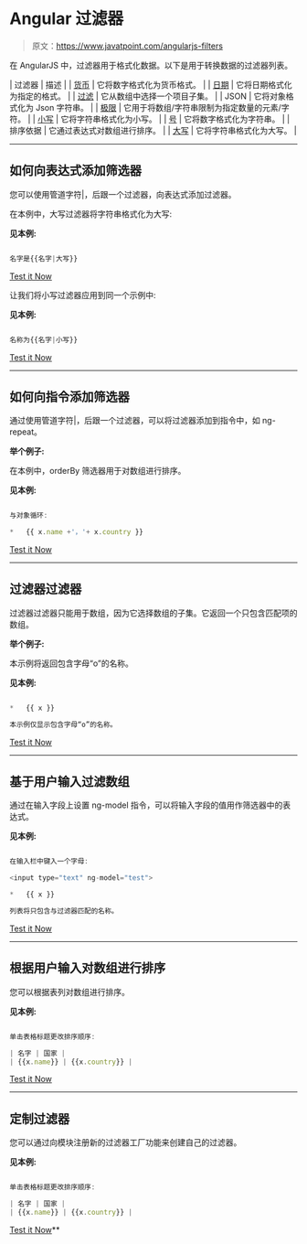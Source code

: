 # Angular 过滤器

> 原文：<https://www.javatpoint.com/angularjs-filters>

在 AngularJS 中，过滤器用于格式化数据。以下是用于转换数据的过滤器列表。

| 过滤器 | 描述 |
| [货币](angularjs-currency-filter) | 它将数字格式化为货币格式。 |
| [日期](angularjs-date-filter) | 它将日期格式化为指定的格式。 |
| [过滤](angularjs-filter-filters) | 它从数组中选择一个项目子集。 |
| JSON | 它将对象格式化为 Json 字符串。 |
| [极限](angularjs-limit-to-filter) | 它用于将数组/字符串限制为指定数量的元素/字符。 |
| [小写](angularjs-lower-case-filter) | 它将字符串格式化为小写。 |
| [号](angularjs-number-filter) | 它将数字格式化为字符串。 |
| 排序依据 | 它通过表达式对数组进行排序。 |
| [大写](angularjs-uppercase-filter) | 它将字符串格式化为大写。 |

* * *

## 如何向表达式添加筛选器

您可以使用管道字符|，后跟一个过滤器，向表达式添加过滤器。

在本例中，大写过滤器将字符串格式化为大写:

**见本例:**

```js

名字是{{名字|大写}}

```

[Test it Now](https://www.javatpoint.com/oprweb/test.jsp?filename=angularjs-filters1)

让我们将小写过滤器应用到同一个示例中:

**见本例:**

```js

名称为{{名字|小写}}

```

[Test it Now](https://www.javatpoint.com/oprweb/test.jsp?filename=angularjs-filters2)

* * *

## 如何向指令添加筛选器

通过使用管道字符|，后跟一个过滤器，可以将过滤器添加到指令中，如 ng-repeat。

**举个例子:**

在本例中，orderBy 筛选器用于对数组进行排序。

**见本例:**

```js

与对象循环:

*   {{ x.name +'，'+ x.country }}

```

[Test it Now](https://www.javatpoint.com/oprweb/test.jsp?filename=angularfilter3)

* * *

## 过滤器过滤器

过滤器过滤器只能用于数组，因为它选择数组的子集。它返回一个只包含匹配项的数组。

**举个例子:**

本示例将返回包含字母“o”的名称。

**见本例:**

```js

*   {{ x }}

本示例仅显示包含字母“o”的名称。

```

[Test it Now](https://www.javatpoint.com/oprweb/test.jsp?filename=angularfilter4)

* * *

## 基于用户输入过滤数组

通过在输入字段上设置 ng-model 指令，可以将输入字段的值用作筛选器中的表达式。

**见本例:**

```js

在输入栏中键入一个字母:

<input type="text" ng-model="test">

*   {{ x }}

列表将只包含与过滤器匹配的名称。

```

[Test it Now](https://www.javatpoint.com/oprweb/test.jsp?filename=angularfilter5)

* * *

## 根据用户输入对数组进行排序

您可以根据表列对数组进行排序。

**见本例:**

```js

单击表格标题更改排序顺序:

| 名字 | 国家 |
| {{x.name}} | {{x.country}} |

```

[Test it Now](https://www.javatpoint.com/oprweb/test.jsp?filename=angularfilter6)

* * *

## 定制过滤器

您可以通过向模块注册新的过滤器工厂功能来创建自己的过滤器。

**见本例:**

```js

单击表格标题更改排序顺序:

| 名字 | 国家 |
| {{x.name}} | {{x.country}} |

```

[Test it Now](https://www.javatpoint.com/oprweb/test.jsp?filename=angularfilter7)**